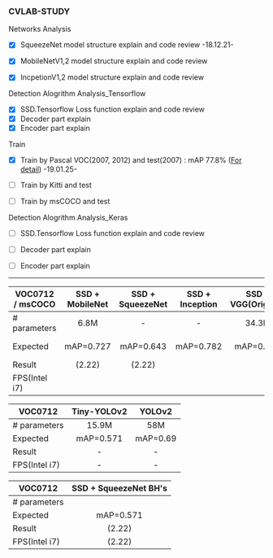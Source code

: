 ### CVLAB-STUDY  
  
  Networks Analysis  
- [x] SqueezeNet model structure explain and code review -18.12.21-  
- [x] MobileNetV1,2 model structure explain and code review   
- [x] IncpetionV1,2 model structure explain and code review  
    
 
 Detection Alogrithm Analysis_Tensorflow  
- [x] SSD.Tensorflow Loss function explain and code review   
- [x] Decoder part explain 
- [x] Encoder part explain 
  
 Train  
- [x] Train by Pascal VOC(2007, 2012) and test(2007) : mAP 77.8% ([For detail](https://github.com/INHA-CVLAB/CVLAB-STUDY/wiki)) -19.01.25-
- [ ] Train by Kitti and test
- [ ] Train by msCOCO and test  

   
 Detection Alogrithm Analysis_Keras  
- [ ] SSD.Tensorflow Loss function explain and code review   
- [ ] Decoder part explain 
- [ ] Encoder part explain 

  
    
---
|VOC0712 / msCOCO |SSD + MobileNet|SSD + SqueezeNet| SSD + Inception |  SSD + VGG(Original)| Pelee(SOTA) |
|----|:----:|:----:|:----:|:----:|:----:|
|# parameters| 6.8M | - | - | 34.3M | 5.4M |
|Expected|mAP=0.727  |mAP=0.643  |mAP=0.782 |mAP=0.778 |mAP=76.4 / 22.4 |
|Result| (2.22)  | (2.22) |  |  | (2.27) |
|FPS(Intel i7)| | | | | |

|VOC0712 |Tiny-YOLOv2|YOLOv2| 
|----|:----:|:----:|
|# parameters| 15.9M | 58M | 
|Expected|mAP=0.571  |mAP=0.69  |
|Result| - | - |
|FPS(Intel i7)| - | - |
  
|VOC0712 |SSD + SqueezeNet BH's| 
|----|:----:|
|# parameters|  | 
|Expected|mAP=0.571  |
|Result| (2.22) |
|FPS(Intel i7)| (2.22) |


